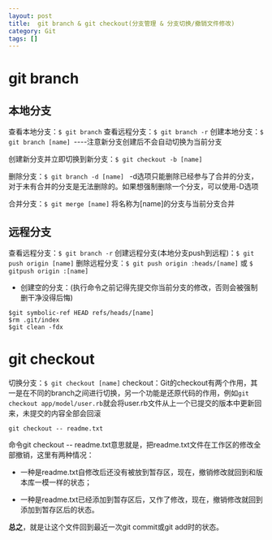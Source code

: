 ```yaml
---
layout: post
title:  git branch & git checkout(分支管理 & 分支切换/撤销文件修改)
category: Git
tags: []
---
```

# git branch
## 本地分支

查看本地分支：`$ git branch`
查看远程分支：`$ git branch -r`
创建本地分支：`$ git branch [name] `----注意新分支创建后不会自动切换为当前分支

创建新分支并立即切换到新分支：`$ git checkout -b [name]`

删除分支：`$ git branch -d [name] `
-d选项只能删除已经参与了合并的分支，对于未有合并的分支是无法删除的。如果想强制删除一个分支，可以使用-D选项

合并分支：`$ git merge [name]`
将名称为[name]的分支与当前分支合并

## 远程分支

查看远程分支：`$ git branch -r`
创建远程分支(本地分支push到远程)：`$ git push origin [name]`
删除远程分支：`$ git push origin :heads/[name]` 或 `$ gitpush origin :[name]`

* 创建空的分支：(执行命令之前记得先提交你当前分支的修改，否则会被强制删干净没得后悔)

```
$git symbolic-ref HEAD refs/heads/[name]
$rm .git/index
$git clean -fdx
```

# git checkout 

切换分支：`$ git checkout [name]`
checkout：Git的checkout有两个作用，其一是在不同的branch之间进行切换，另一个功能是还原代码的作用，例如`git checkout app/model/user.rb`就会将user.rb文件从上一个已提交的版本中更新回来，未提交的内容全部会回滚

`git checkout -- readme.txt`

命令git checkout -- readme.txt意思就是，把readme.txt文件在工作区的修改全部撤销，这里有两种情况：

* 一种是readme.txt自修改后还没有被放到暂存区，现在，撤销修改就回到和版本库一模一样的状态；

* 一种是readme.txt已经添加到暂存区后，又作了修改，现在，撤销修改就回到添加到暂存区后的状态。

**总之**，就是让这个文件回到最近一次git commit或git add时的状态。


[jekyll]:      http://jekyllrb.com
[jekyll-gh]:   https://github.com/jekyll/jekyll
[jekyll-help]: https://github.com/jekyll/jekyll-help